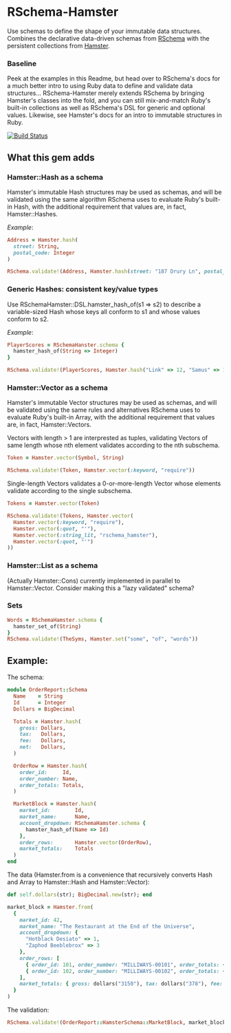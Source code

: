 # RSchema-Hamster

Use schemas to define the shape of your immutable data structures.  Combines the declarative data-driven schemas from [RSchema][RSCHEMA-DOC] with the persistent collections from [Hamster][HAMSTER-DOC].

### Baseline

Peek at the examples in this Readme, but head over to RSchema's docs for a much better intro to using Ruby data to define and validate data structures... RSchema-Hamster merely extends RSchema by bringing Hamster's classes into the fold, and you can still mix-and-match Ruby's built-in collections as well as RSchema's DSL for generic and optional values. Likewise, see Hamster's docs for an intro to immutable structures in Ruby.

[![Build Status](https://travis-ci.org/dcrosby42/rschema_hamster.svg?branch=master)](https://travis-ci.org/dcrosby42/rschema_hamster)

## What this gem adds

### Hamster::Hash as a schema
Hamster's immutable Hash structures may be used as schemas, and will be validated using the same algorithm RSchema uses to evaluate Ruby's built-in Hash, with the additional requirement that values are, in fact, Hamster::Hashes.

*Example*:
```ruby
Address = Hamster.hash(
  street: String,
  postal_code: Integer
)

RSchema.validate!(Address, Hamster.hash(street: "187 Drury Ln", postal_code: 1234))
```

### Generic Hashes: consistent key/value types
Use RSchemaHamster::DSL.hamster_hash_of(s1 => s2) to describe a variable-sized Hash whose keys all conform to s1 and whose values conform to s2.

*Example*:
```ruby
PlayerScores = RSchemaHanster.schema {
  hamster_hash_of(String => Integer)
}

RSchema.validate!(PlayerScores, Hamster.hash("Link" => 12, "Samus" => 132))
```

### Hamster::Vector as a schema
Hamster's immutable Vector structures may be used as schemas, and will be validated using the same rules and alternatives RSchema uses to evaluate Ruby's built-in Array, with the additional requirement that values are, in fact, Hamster::Vectors.

Vectors with length > 1 are interprested as tuples, validating Vectors of same length whose nth element validates according to the nth subschema.

```ruby
Token = Hamster.vector(Symbol, String)

RSchema.validate!(Token, Hamster.vector(:keyword, "require"))
```

Single-length Vectors validates a 0-or-more-length Vector whose elements validate according to the single subschema.  

```ruby
Tokens = Hamster.vector(Token)

RSchema.validate!(Tokens, Hamster.vector(
  Hamster.vector(:keyword, "require"),
  Hamster.vector(:quot, "'"),
  Hamster.vector(:string_lit, "rschema_hamster"),
  Hamster.vector(:quot, "'")
))
```


### Hamster::List as a schema
(Actually Hamster::Cons) currently implemented in parallel to Hamster::Vector.  Consider making this a "lazy validated" schema?

### Sets

```ruby
Words = RSchemaHamster.schema {
  hamster_set_of(String)
}
RSchema.validate!(TheSyms, Hamster.set("some", "of", "words"))
```

## Example:

The schema:

```ruby
module OrderReport::Schema
  Name    = String
  Id      = Integer
  Dollars = BigDecimal

  Totals = Hamster.hash(
    gross: Dollars,
    tax:   Dollars,
    fee:   Dollars,
    net:   Dollars,
  )

  OrderRow = Hamster.hash(
    order_id:     Id,
    order_number: Name,
    order_totals: Totals,
  )

  MarketBlock = Hamster.hash(
    market_id:        Id,
    market_name:      Name,
    account_dropdown: RSchemaHamster.schema {
      hamster_hash_of(Name => Id)
    },
    order_rows:       Hamster.vector(OrderRow),
    market_totals:    Totals
  )
end
```

The data (Hamster.from is a convenience that recursively converts Hash and Array to Hamster::Hash and Hamster::Vector):
```ruby
def self.dollars(str); BigDecimal.new(str); end

market_block = Hamster.from(  
  { 
    market_id: 42,
    market_name: "The Restaurant at the End of the Universe",
    account_dropdown: {
      "Hotblack Desiato" => 1, 
      "Zaphod Beeblebrox" => 3
    },
    order_rows: [
      { order_id: 101, order_number: "MILLIWAYS-00101", order_totals: { gross: dollars("120"), tax: dollars("14.4"), fee: dollars("20"), net: dollars("85.6") } },
      { order_id: 102, order_number: "MILLIWAYS-00102", order_totals: { gross: dollars("3030"), tax: dollars("363.6"), fee: dollars("505.10"), net: dollars("2161.3") } },
    ],
    market_totals: { gross: dollars("3150"), tax: dollars("378"), fee: dollars("525.10"), net: dollars("2246.9") }
  }
) 
```

The validation:
```ruby
RSchema.validate!(OrderReport::HamsterSchema::MarketBlock, market_block)
```

[HAMSTER-DOC]: https://github.com/hamstergem/hamster 
[RSCHEMA-DOC]: https://github.com/tomdalling/rschema
